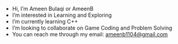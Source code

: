 - Hi, I’m Ameen Bulaqi or AmeenB
- I’m interested in Learning and Exploring
- I’m currently learning C++
- I’m looking to collaborate on Game Coding and Problem Solving
- You can reach me through my email: ameenb1104@gmail.com 

<!---
AmeenB1104/AmeenB1104 is a ✨ special ✨ repository because its `README.md` (this file) appears on your GitHub profile.
You can click the Preview link to take a look at your changes.
--->
